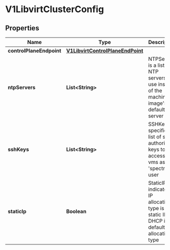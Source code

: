 # V1LibvirtClusterConfig

## Properties
Name | Type | Description | Notes
------------ | ------------- | ------------- | -------------
**controlPlaneEndpoint** | [**V1LibvirtControlPlaneEndPoint**](V1LibvirtControlPlaneEndPoint.md) |  |  [optional]
**ntpServers** | **List&lt;String&gt;** | NTPServers is a list of NTP servers to use instead of the machine image&#x27;s default NTP server list |  [optional]
**sshKeys** | **List&lt;String&gt;** | SSHKeys specifies a list of ssh authorized keys to access the vms as a &#x27;spectro&#x27; user |  [optional]
**staticIp** | **Boolean** | StaticIP indicates if IP allocation type is static IP. DHCP is the default allocation type |  [optional]
